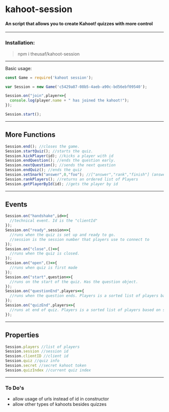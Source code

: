 # kahoot-session
#### An script that allows you to create Kahoot! quizzes with more control
---
### Installation:
> npm i theusaf/kahoot-session

---
Basic usage:

```javascript
const Game = require('kahoot session');

var Session = new Game('c5429a87-08b5-4aeb-a90c-bd56ebf09540');

Session.on("join",player=>{
  console.log(player.name + " has joined the kahoot!");
});

Session.start();
```
---
## More Functions
```js
Session.end(); //closes the game.
Session.startQuiz(); //starts the quiz.
Session.kickPlayer(id); //kicks a player with id
Session.endQuestion(); //ends the question early.
Session.nextQuestion(); //sends the next question
Session.endQuiz(); //ends the quiz
Session.setSnark("answer",0,"foo"); //["answer","rank","finish"] (answer is the text when answering questions, rank is the ranking text, and finish is the secondary ranking text) [index/array] (index/array is the text to replace) [text] (value to set item.)
Session.rankPlayers(); //returns an ordered list of Players
Session.getPlayerById(id); //gets the player by id
```
---
## Events
```js
Session.on("handshake",id=>{
  //technical event. Id is the "clientId"
});
Session.on("ready",session=>{
  //runs when the quiz is set up and ready to go.
  //session is the session number that players use to connect to
});
Session.on("close",()=>{
  //runs when the quiz is closed.
});
Session.on("open",()=>{
  //runs when quiz is first made
});
Session.on("start",question=>{
  //runs on the start of the quiz. Has the question object.
});
Session.on("questionEnd",players=>{
  //runs when the question ends. Players is a sorted list of players based on score
});
Session.on("quizEnd",players=>{
  //runs at end of quiz. Players is a sorted list of players based on score
});
```
---
## Properties
```js
Session.players //list of players
Session.session //session id
Session.clientID //client id
Session.quiz //quiz info
Session.secret //secret kahoot token
Session.quizIndex //current quiz index
```
---
### To Do's
- allow usage of urls instead of id in constructor
- allow other types of kahoots besides quizzes
